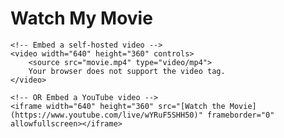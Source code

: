 <!DOCTYPE html>
<html lang="en">
<head>
    <meta charset="UTF-8">
    <meta name="viewport" content="width=device-width, initial-scale=1.0">
    <title>Movie Page</title>
</head>
<body>
    <h1>Watch My Movie</h1>
    
    <!-- Embed a self-hosted video -->
    <video width="640" height="360" controls>
        <source src="movie.mp4" type="video/mp4">
        Your browser does not support the video tag.
    </video>

    <!-- OR Embed a YouTube video -->
    <iframe width="640" height="360" src="[Watch the Movie](https://www.youtube.com/live/wYRuF5SHH50)" frameborder="0" allowfullscreen></iframe>

</body>
</html>
